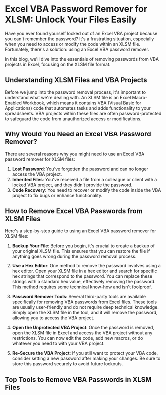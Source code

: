 # Excel VBA Password Remover for XLSM: Unlock Your Files Easily

Have you ever found yourself locked out of an Excel VBA project because you can't remember the password? It's a frustrating situation, especially when you need to access or modify the code within an XLSM file. Fortunately, there's a solution: using an Excel VBA password remover.

In this blog, we'll dive into the essentials of removing passwords from VBA projects in Excel, focusing on the XLSM file format. 

## Understanding XLSM Files and VBA Projects

Before we jump into the password removal process, it's important to understand what we're dealing with. An XLSM file is an Excel Macro-Enabled Workbook, which means it contains VBA (Visual Basic for Applications) code that automates tasks and adds functionality to your spreadsheets. VBA projects within these files are often password-protected to safeguard the code from unauthorized access or modifications.

## Why Would You Need an Excel VBA Password Remover?

There are several reasons why you might need to use an Excel VBA password remover for XLSM files:

1.  **Lost Password**: You’ve forgotten the password and can no longer access the VBA project.
2.  **Inherited Files**: You’ve received a file from a colleague or client with a locked VBA project, and they didn’t provide the password.
3.  **Code Recovery**: You need to recover or modify the code inside the VBA project to fix bugs or enhance functionality.

## How to Remove Excel VBA Passwords from XLSM Files

Here's a step-by-step guide to using an Excel VBA password remover for XLSM files:

1.  **Backup Your File**: Before you begin, it's crucial to create a backup of your original XLSM file. This ensures that you can restore the file if anything goes wrong during the password removal process.
    
2.  **Use a Hex Editor**: One method to remove the password involves using a hex editor. Open your XLSM file in a hex editor and search for specific hex strings that correspond to the password. You can replace these strings with a standard hex value, effectively removing the password. This method requires some technical know-how and isn't foolproof.
    
3.  **Password Remover Tools**: Several third-party tools are available specifically for removing VBA passwords from Excel files. These tools are usually user-friendly and do not require deep technical knowledge. Simply open the XLSM file in the tool, and it will remove the password, allowing you to access the VBA project.
    
4.  **Open the Unprotected VBA Project**: Once the password is removed, open the XLSM file in Excel and access the VBA project without any restrictions. You can now edit the code, add new macros, or do whatever you need to with your VBA project.
    
5.  **Re-Secure the VBA Project**: If you still want to protect your VBA code, consider setting a new password after making your changes. Be sure to store this password securely to avoid future lockouts.

## Top Tools to Remove VBA Passwords in XLSM Files

